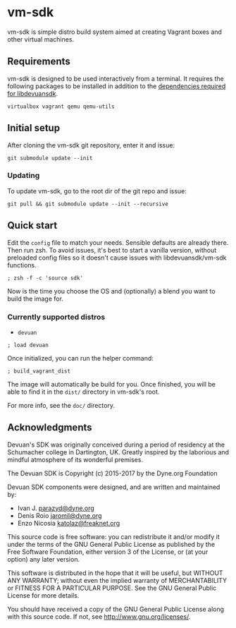 vm-sdk
=======

vm-sdk is simple distro build system aimed at creating Vagrant boxes
and other virtual machines.

## Requirements

vm-sdk is designed to be used interactively from a terminal.
It requires the following packages to be installed in addition to the
[dependencies required for libdevuansdk](https://github.com/dyne/libdevuansdk/blob/master/README.md#requirements).

```
virtualbox vagrant qemu qemu-utils
```

## Initial setup

After cloning the vm-sdk git repository, enter it and issue:

```
git submodule update --init
```

### Updating

To update vm-sdk, go to the root dir of the git repo and issue:

```
git pull && git submodule update --init --recursive
```

## Quick start

Edit the `config` file to match your needs. Sensible defaults are
already there. Then run zsh. To avoid issues, it's best to start a
vanilla version, without preloaded config files so it doesn't cause
issues with libdevuansdk/vm-sdk functions.

```
; zsh -f -c 'source sdk'
```

Now is the time you choose the OS and (optionally) a blend you want
to build the image for.

### Currently supported distros

* `devuan`

```
; load devuan
```

Once initialized, you can run the helper command:

```
; build_vagrant_dist
```

The image will automatically be build for you. Once finished, you will be
able to find it in the `dist/` directory in vm-sdk's root.

For more info, see the `doc/` directory.

## Acknowledgments

Devuan's SDK was originally conceived during a period of residency at the
Schumacher college in Dartington, UK. Greatly inspired by the laborious and
mindful atmosphere of its wonderful premises.

The Devuan SDK is Copyright (c) 2015-2017 by the Dyne.org Foundation

Devuan SDK components were designed, and are written and maintained by:

- Ivan J. <parazyd@dyne.org>
- Denis Roio <jaromil@dyne.org>
- Enzo Nicosia <katolaz@freaknet.org>

This source code is free software: you can redistribute it and/or modify it
under the terms of the GNU General Public License as published by the Free
Software Foundation, either version 3 of the License, or (at your option)
any later version.

This software is distributed in the hope that it will be useful, but
WITHOUT ANY WARRANTY; without even the implied warranty of MERCHANTABILITY
or FITNESS FOR A PARTICULAR PURPOSE. See the GNU General Public License for
more details.

You should have received a copy of the GNU General Public License along
with this source code. If not, see <http://www.gnu.org/licenses/>.
